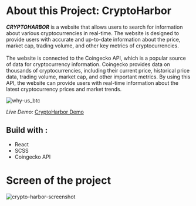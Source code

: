 # About this Project: CryptoHarbor
_**CRYPTOHARBOR**_ is a website that allows users to search for information about various cryptocurrencies in real-time. The website is designed to provide users with accurate and up-to-date information about the price, market cap, trading volume, and other key metrics of cryptocurrencies. <br></br>
The website is connected to the Coingecko API, which is a popular source of data for cryptocurrency information. Coingecko provides data on thousands of cryptocurrencies, including their current price, historical price data, trading volume, market cap, and other important metrics. By using this API, the website can provide users with real-time information about the latest cryptocurrency prices and market trends.

![why-us_btc](https://github.com/manotendulkar/crypto-harbor/assets/99658669/413edfef-3405-4a14-a0bd-89e961d31685)

_Live Demo:_ [CryptoHarbor Demo](https://crypto-harbor-tau.vercel.app/)

## Build with :
* React
* SCSS
* Coingecko API


# Screen of the project
![crypto-harbor-screenshot](https://github.com/manotendulkar/crypto-harbor/assets/99658669/b163bf0c-21a6-4688-9238-7d8267c13e78)

